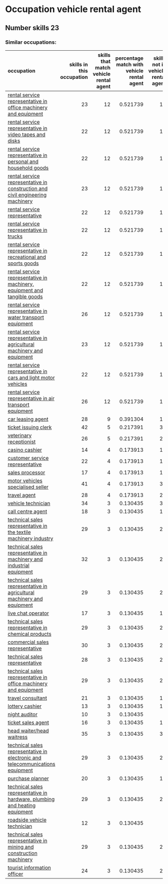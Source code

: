 # Occupation vehicle rental agent
## Number skills 23
### Similar occupations:
| occupation                                                                                                                                                        |   skills in this occupation |   skills that match vehicle rental agent |   percentage match with vehicle rental agent |   skills not in vehicle rental agent |
|:------------------------------------------------------------------------------------------------------------------------------------------------------------------|----------------------------:|-----------------------------------------:|---------------------------------------------:|-------------------------------------:|
| [rental service representative in office machinery and equipment](rental_service_representative_in_office_machinery_and_equipment.md)                             |                          23 |                                       12 |                                     0.521739 |                                   11 |
| [rental service representative in video tapes and disks](rental_service_representative_in_video_tapes_and_disks.md)                                               |                          22 |                                       12 |                                     0.521739 |                                   10 |
| [rental service representative in personal and household goods](rental_service_representative_in_personal_and_household_goods.md)                                 |                          22 |                                       12 |                                     0.521739 |                                   10 |
| [rental service representative in construction and civil engineering machinery](rental_service_representative_in_construction_and_civil_engineering_machinery.md) |                          23 |                                       12 |                                     0.521739 |                                   11 |
| [rental service representative](rental_service_representative.md)                                                                                                 |                          22 |                                       12 |                                     0.521739 |                                   10 |
| [rental service representative in trucks](rental_service_representative_in_trucks.md)                                                                             |                          22 |                                       12 |                                     0.521739 |                                   10 |
| [rental service representative in recreational and sports goods](rental_service_representative_in_recreational_and_sports_goods.md)                               |                          22 |                                       12 |                                     0.521739 |                                   10 |
| [rental service representative in machinery, equipment and tangible goods](rental_service_representative_in_machinery,_equipment_and_tangible_goods.md)           |                          22 |                                       12 |                                     0.521739 |                                   10 |
| [rental service representative in water transport equipment](rental_service_representative_in_water_transport_equipment.md)                                       |                          26 |                                       12 |                                     0.521739 |                                   14 |
| [rental service representative in agricultural machinery and equipment](rental_service_representative_in_agricultural_machinery_and_equipment.md)                 |                          23 |                                       12 |                                     0.521739 |                                   11 |
| [rental service representative in cars and light motor vehicles](rental_service_representative_in_cars_and_light_motor_vehicles.md)                               |                          22 |                                       12 |                                     0.521739 |                                   10 |
| [rental service representative in air transport equipment](rental_service_representative_in_air_transport_equipment.md)                                           |                          26 |                                       12 |                                     0.521739 |                                   14 |
| [car leasing agent](car_leasing_agent.md)                                                                                                                         |                          28 |                                        9 |                                     0.391304 |                                   19 |
| [ticket issuing clerk](ticket_issuing_clerk.md)                                                                                                                   |                          42 |                                        5 |                                     0.217391 |                                   37 |
| [veterinary receptionist](veterinary_receptionist.md)                                                                                                             |                          26 |                                        5 |                                     0.217391 |                                   21 |
| [casino cashier](casino_cashier.md)                                                                                                                               |                          14 |                                        4 |                                     0.173913 |                                   10 |
| [customer service representative](customer_service_representative.md)                                                                                             |                          22 |                                        4 |                                     0.173913 |                                   18 |
| [sales processor](sales_processor.md)                                                                                                                             |                          17 |                                        4 |                                     0.173913 |                                   13 |
| [motor vehicles specialised seller](motor_vehicles_specialised_seller.md)                                                                                         |                          41 |                                        4 |                                     0.173913 |                                   37 |
| [travel agent](travel_agent.md)                                                                                                                                   |                          28 |                                        4 |                                     0.173913 |                                   24 |
| [vehicle technician](vehicle_technician.md)                                                                                                                       |                          34 |                                        3 |                                     0.130435 |                                   31 |
| [call centre agent](call_centre_agent.md)                                                                                                                         |                          18 |                                        3 |                                     0.130435 |                                   15 |
| [technical sales representative in the textile machinery industry](technical_sales_representative_in_the_textile_machinery_industry.md)                           |                          29 |                                        3 |                                     0.130435 |                                   26 |
| [technical sales representative in machinery and industrial equipment](technical_sales_representative_in_machinery_and_industrial_equipment.md)                   |                          32 |                                        3 |                                     0.130435 |                                   29 |
| [technical sales representative in agricultural machinery and equipment](technical_sales_representative_in_agricultural_machinery_and_equipment.md)               |                          29 |                                        3 |                                     0.130435 |                                   26 |
| [live chat operator](live_chat_operator.md)                                                                                                                       |                          17 |                                        3 |                                     0.130435 |                                   14 |
| [technical sales representative in chemical products](technical_sales_representative_in_chemical_products.md)                                                     |                          29 |                                        3 |                                     0.130435 |                                   26 |
| [commercial sales representative](commercial_sales_representative.md)                                                                                             |                          30 |                                        3 |                                     0.130435 |                                   27 |
| [technical sales representative](technical_sales_representative.md)                                                                                               |                          28 |                                        3 |                                     0.130435 |                                   25 |
| [technical sales representative in office machinery and equipment](technical_sales_representative_in_office_machinery_and_equipment.md)                           |                          29 |                                        3 |                                     0.130435 |                                   26 |
| [travel consultant](travel_consultant.md)                                                                                                                         |                          21 |                                        3 |                                     0.130435 |                                   18 |
| [lottery cashier](lottery_cashier.md)                                                                                                                             |                          13 |                                        3 |                                     0.130435 |                                   10 |
| [night auditor](night_auditor.md)                                                                                                                                 |                          10 |                                        3 |                                     0.130435 |                                    7 |
| [ticket sales agent](ticket_sales_agent.md)                                                                                                                       |                          16 |                                        3 |                                     0.130435 |                                   13 |
| [head waiter/head waitress](head_waiter-head_waitress.md)                                                                                                         |                          35 |                                        3 |                                     0.130435 |                                   32 |
| [technical sales representative in electronic and telecommunications equipment](technical_sales_representative_in_electronic_and_telecommunications_equipment.md) |                          29 |                                        3 |                                     0.130435 |                                   26 |
| [purchase planner](purchase_planner.md)                                                                                                                           |                          20 |                                        3 |                                     0.130435 |                                   17 |
| [technical sales representative in hardware, plumbing and heating equipment](technical_sales_representative_in_hardware,_plumbing_and_heating_equipment.md)       |                          29 |                                        3 |                                     0.130435 |                                   26 |
| [roadside vehicle technician](roadside_vehicle_technician.md)                                                                                                     |                          12 |                                        3 |                                     0.130435 |                                    9 |
| [technical sales representative in mining and construction machinery](technical_sales_representative_in_mining_and_construction_machinery.md)                     |                          29 |                                        3 |                                     0.130435 |                                   26 |
| [tourist information officer](tourist_information_officer.md)                                                                                                     |                          24 |                                        3 |                                     0.130435 |                                   21 |
